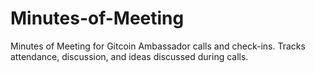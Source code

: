 # Minutes-of-Meeting
Minutes of Meeting for Gitcoin Ambassador calls and check-ins. Tracks attendance, discussion, and ideas discussed during calls.
